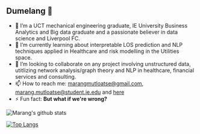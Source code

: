 ## Dumelang 👋



- 🔭 I’m a UCT mechanical engineering graduate, IE University Business Analytics and Big data graduate and a passionate believer in data science and Liverpool FC.
- 🌱 I’m currently learning about interpretable LOS prediction and NLP techniques applied in Healthcare and risk modelling in the Utilities space.
- 👯 I’m looking to collaborate on any project involving unstructured data, utitlizing network analysis/graph theory and NLP in healthcare, financial services and consulting.
- 📫 How to reach me: <marangmutloatse@gmail.com>, <marang.mutloatse@student.ie.edu> and [here](https://www.linkedin.com/in/marangmutloatse/)
- ⚡ Fun fact: **But what if we're wrong?**

![Marang's github stats](https://github-readme-stats.vercel.app/api?username=maz2198&count_private=true&show_icons=true&theme=radical)

[![Top Langs](https://github-readme-stats.vercel.app/api/top-langs/?username=maz2198&layout=compact)](https://github.com/anuraghazra/github-readme-stats)
